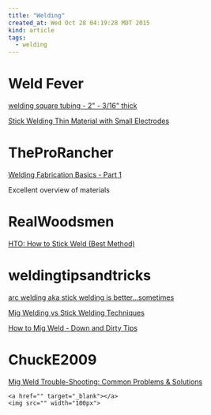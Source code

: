 ```yaml
---
title: "Welding"
created_at: Wed Oct 28 04:19:28 MDT 2015
kind: article
tags:
  - welding
---
```


# Weld Fever

<a href="Stick Welding Square Tubing" target="_blank">welding square tubing - 2" - 3/16" thick</a>
 
<a href="https://www.youtube.com/watch?v=RqzqdKMgOqc" target="_blank">Stick Welding Thin Material with Small Electrodes</a>


# TheProRancher

<a href="https://www.youtube.com/watch?v=B4jqkbKqS0s" target="_blank">Welding Fabrication Basics - Part 1</a>

Excellent overview of materials

# RealWoodsmen

<a href="https://www.youtube.com/watch?v=UQwDbQxWmkA" target="_blank">HTO: How to Stick Weld (Best Method)</a>

# weldingtipsandtricks

<a href="https://www.youtube.com/watch?v=pKTTivgEoEA" target="_blank">arc welding aka stick welding is better...sometimes</a>

<a href="https://www.youtube.com/watch?v=Wvr0ZpbZ3KA" target="_blank">Mig Welding vs Stick Welding Techniques</a>


<a href="https://www.youtube.com/watch?v=H3Qb9I03FCk" target="_blank">How to Mig Weld - Down and Dirty Tips</a>


# ChuckE2009

<a href="https://www.youtube.com/watch?v=PJDv7Y6dUi0" target="_blank">Mig Weld Trouble-Shooting: Common Problems & Solutions</a>

~~~~~~~~~~~~~
<a href="" target="_blank"></a>
<img src="" width="100px">
~~~~~~~~~~~~~

